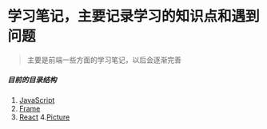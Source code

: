 # 学习笔记，主要记录学习的知识点和遇到问题  
>主要是前端一些方面的学习笔记，以后会逐渐完善  
##### 目前的目录结构
1. [JavaScript](https://github.com/dandelion936/studyNotes/tree/master/JavaScript/README.md)
2. [Frame](https://github.com/dandelion936/studyNotes/tree/master/frame/README.md)
3. [React](https://github.com/dandelion936/studyNotes/tree/master/react/README.md)
4.[Picture](https://github.com/dandelion936/studyNotes/blob/master/picture/README.md)
